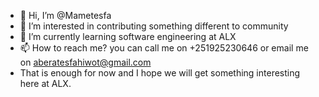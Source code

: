 - 👋 Hi, I’m @Mametesfa
- 👀 I’m interested in contributing something different to community
- 🌱 I’m currently learning software engineering at ALX
- 📫 How to reach me? you can call me on +251925230646 or email me on aberatesfahiwot@gmail.com 
- That is enough for now and I hope we will get something interesting here at ALX. 

<!---
Mametesfa/Mametesfa is a ✨ special ✨ repository because its `README.md` (this file) appears on your GitHub profile.
You can click the Preview link to take a look at your changes.
--->

